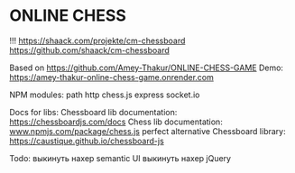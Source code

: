 # ONLINE CHESS

!!! https://shaack.com/projekte/cm-chessboard
https://github.com/shaack/cm-chessboard

Based on https://github.com/Amey-Thakur/ONLINE-CHESS-GAME
Demo:
https://amey-thakur-online-chess-game.onrender.com

NPM modules:
path
http
chess.js
express
socket.io

Docs for libs:
Chessboard lib documentation: https://chessboardjs.com/docs
Chess lib documentation: www.npmjs.com/package/chess.js
perfect alternative Chessboard library:
https://caustique.github.io/chessboard-js

Todo: 
выкинуть нахер semantic UI 
выкинуть нахер jQuery 
